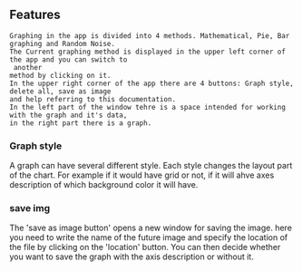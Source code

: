 ## Features
    Graphing in the app is divided into 4 methods. Mathematical, Pie, Bar graphing and Random Noise.
    The Current graphing method is displayed in the upper left corner of the app and you can switch to
     another 
    method by clicking on it.
    In the upper right corner of the app there are 4 buttons: Graph style, delete all, save as image 
    and help referring to this documentation. 
    In the left part of the window tehre is a space intended for working with the graph and it's data, 
    in the right part there is a graph.

### Graph style
 A graph can have several different style. Each style changes the layout part of the chart. For example 
 if it would have grid or not, if it will ahve axes description of which background color it will have.
 
 ### save img
 The 'save as image button' opens a new window for saving the image. here you need to write the name of 
 the future image and specify the location of the file by clicking on the 'location' button.
 You can then decide whether you want to save the graph with the axis description or without it.